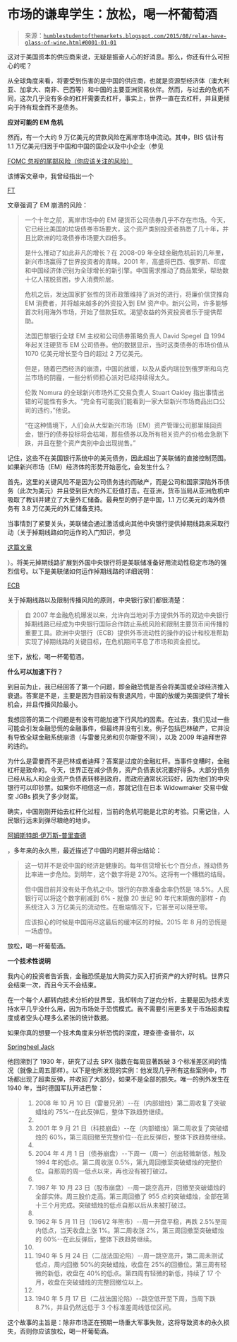 <!--yml

类别：未分类

date: 2024-05-18 03:16:53

-->

# 市场的谦卑学生：放松，喝一杯葡萄酒

> 来源：[`humblestudentofthemarkets.blogspot.com/2015/08/relax-have-glass-of-wine.html#0001-01-01`](https://humblestudentofthemarkets.blogspot.com/2015/08/relax-have-glass-of-wine.html#0001-01-01)

这对于美国资本的供应商来说，无疑是振奋人心的好消息。那么，你还有什么可担心的呢？

从全球角度来看，将要受到伤害的是中国的供应商，也就是资源型经济体（澳大利亚、加拿大、南非、巴西等）和中国的主要亚洲贸易伙伴。然而，与过去的危机不同，这次几乎没有多余的杠杆需要去杠杆，事实上，世界一直在去杠杆，并且更倾向于持有现金而不是债务。

**应对可能的 EM 危机**

然而，有一个大约 9 万亿美元的贷款风险在离岸市场中流动。其中，BIS 估计有 1.1 万亿美元归因于中国和中国的国企以及中小企业（参见

[FOMC 忽视的尾部风险（你应该关注的风险）](http://humblestudentofthemarkets.blogspot.com/2015/02/the-key-tail-risk-that-fomc-missed-and.html)

该博客文章中，我曾经指出一个

[FT](http://www.ft.com/intl/cms/s/0/d31fe990-b2a4-11e4-b234-00144feab7de.html#axzz3RwPA0Tzy)

文章强调了 EM 崩溃的风险：

> 一个十年之前，离岸市场中的 EM 硬货币公司债券几乎不存在市场。今天，它已经比美国的垃圾债券市场要大，这个资产类别投资者熟悉了几十年，并且比欧洲的垃圾债券市场要大四倍多。
> 
> 是什么推动了如此非凡的增长？在 2008-09 年全球金融危机前的几年里，新兴市场赢得了世界投资者的青睐。2001 年，高盛将巴西、俄罗斯、印度和中国经济体识别为全球增长的新引擎。中国需求推动了商品繁荣，帮助数十亿人摆脱贫困，步入消费阶层。
> 
> 危机之后，发达国家扩张性的货币政策维持了派对的进行，将廉价信贷推向 EM 消费者，并将越来越多的外资投入到 EM 资产中。新兴公司，许多能够首次利用海外市场，开始了借款狂欢。渴望收益的外资投资者乐于提供帮助。
> 
> 法国巴黎银行全球 EM 主权和公司债券策略负责人 David Spegel 自 1994 年起关注硬货币 EM 公司债券。他的数据显示，当时这类债券的市场价值从 1070 亿美元增长至今日的超过 2 万亿美元。
> 
> 但是，随着巴西经济的崩溃，中国的放缓，以及从委内瑞拉到俄罗斯和乌克兰市场的阴霾，一些分析师担心派对已经持续得太久。
> 
> 伦敦 Nomura 的全球新兴市场外汇交易负责人 Stuart Oakley 指出事情出错的可能性有多大。“完全有可能我们能看到一家大型新兴市场商品出口公司的违约，”他说。
> 
> “在这种情境下，人们会从大型新兴市场（EM）资产管理公司那里赎回资金，银行的债券投标将会枯竭，那些债券以及所有相关资产的价格会急剧下跌，并且在整个资产类别中会出现抛售。”

记住，这些不在美国银行系统中的美元债务，因此超出了美联储的直接控制范围。如果新兴市场（EM）经济体的形势开始恶化，会发生什么？

首先，这里的关键风险不是因为公司债务违约而破产，而是公司和国家深陷外币债务（此次为美元）并且受到巨大的外汇贬值打击。在亚洲，货币当局从亚洲危机中吸取了教训并建立了大量外汇储备。最典型的例子是中国，1.1 万亿美元的海外债务有 3.8 万亿美元的外汇储备支持。

当事情到了紧要关头，美联储会通过激活或向其他中央银行提供掉期线路来采取行动（关于掉期线路如何运作的入门知识，参见

[这篇文章](https://reszatonline.wordpress.com/2015/08/16/crisis-instrument-central-bank-swaps/?preview=true)

）。将美元掉期线路扩展到外国中央银行将是美联储准备好用流动性稳定市场的强烈信号。以下是美联储如何运作掉期线路的详细说明：

[ECB](https://www.ecb.europa.eu/pub/pdf/other/art1_mb201408_pp65-82en.pdf)

关于掉期线路以及限制传播风险的原则，中央银行家们都很清楚：

> 自 2007 年金融危机爆发以来，允许向当地对手方提供外币的双边中央银行掉期线路已经成为中央银行国际合作防止系统风险和限制主要货币间传播的重要工具。欧洲中央银行（ECB）提供外币流动性的操作的设计和校准帮助实现了掉期线路的关键目标，在危机期间平息了市场和资金担忧。

坐下，放松，喝一杯葡萄酒。

**什么可以加速下行？**

到目前为止，我已经回答了第一个问题，即金融恐慌是否会将美国或全球经济推入衰退。答案是不是，主要是因为目前没有衰退风险，中国的放缓为美国提供了增长机会，并且传播风险最小。

我想回答的第二个问题是有没有可能加速下行风险的因素。在过去，我们见过一些可能会引发金融恐慌的金融事件，但最终并没有引发。例子包括巴林破产，它并没有导致全球金融系统崩溃（与雷曼兄弟和贝尔斯登不同），以及 2009 年迪拜世界的违约。

为什么是雷曼而不是巴林或者迪拜？答案是过度的金融杠杆。当事件变糟时，金融杠杆是致命的。今天，世界正在减少债务，资产负债表状况要好得多。大部分债务已经从私人和企业资产负债表转移到政府，而政府通常状况较好，因为他们的中央银行可以印钞票。如果你不相信这一点，那就记住在日本 Widowmaker 交易中做空 JGBs 损失了多少财富。

确实，中国刚刚开始去杠杆化过程，当前的危机可能是北京的考验。只需记住，人民银行远未到弹尽粮绝的地步。

[阿姆斯特朗·伊万斯-普里查德](http://www.telegraph.co.uk/finance/comment/ambroseevans_pritchard/11810420/Chinas-August-scare-is-a-false-alarm-as-fiscal-crunch-fades.html)

，多年来的永久熊，最近描述了中国的问题并得出结论：

> 这一切并不是说中国的经济是健康的。每年信贷增长七个百分点，推动债务比率进一步危险。到明年，这个数字将是 270%。这将有一个糟糕的结局。
> 
> 但中国目前并没有处于危机之中。银行的存款准备金率仍然是 18.5%。人民银行可以将这个数字削减到 6% - 就像 20 世纪 90 年代末期做的那样 - 向系统注入 3 万亿美元的流动性。在极端情况下，它甚至可以降至零。
> 
> 应该担心的时候是中国用尽这最后的缓冲区的时候。2015 年 8 月的恐慌是一场虚惊。

放松，喝一杯葡萄酒。

**一个技术性说明**

我内心的投资者告诉我，金融恐慌是加大购买力买入打折资产的大好时机。世界只会结束一次，而且今天不会结束。

在一个每个人都转向技术分析的世界里，我却转向了逆向分析，主要是因为技术支持水平几乎没什么用，因为市场处于恐慌模式。我不需要引用更多关于市场超卖程度或者空头心理多么紧张的统计数据。

如果你真的想要一个技术角度来分析恐慌的深度，理查德·查普尔，以

[Springheel Jack](http://theartofchart.net/2015/08/23/spx-3sd-punches-just-the-stats-maam/)

他回溯到了 1930 年，研究了过去 SPX 指数在每周显著跌破 3 个标准差区间的情况（就像上周五那样）。以下是他所发现的实例：他发现几乎所有这些案例中，市场都出现了超卖反弹，并收回了大部分，如果不是全部的损失。唯一的例外发生在 1940 年，当时德国军队开进巴黎：

> 1.  2008 年 10 月 10 日（雷曼兄弟）--在（内部蜡烛）第二周收复了突破蜡烛的 75%--在此反弹后，整体下跌趋势继续。
> 1.  
> 1.  2001 年 9 月 21 日（科技崩盘）--在（内部蜡烛）第二周收复了突破蜡烛的 60%，第三周回撤至完整价位--在此反弹后，整体下跌趋势继续。
> 1.  
> 1.  2004 年 4 月 1 日（债券崩盘）--下周一（周一）创出轻微新低，触及 1994 年的低点。第二周收涨 0.5%，第九周回撤至突破蜡烛的完整价位。自那周的周一低点以来，再也没有被打破过。
> 1.  
> 1.  1987 年 10 月 23 日（股市崩盘）--周一跳空高开，回撤至突破蜡烛的全部实体。周三股价走高。第三周回撤了 955 点的突破蜡烛，全部在第十三个月完成。突破蜡烛的低点自那以后从未被打破过。
> 1.  
> 1.  1962 年 5 月 11 日（1961/2 年熊市）--周一开盘平稳，再跌 2.5%至周内低点，当天收盘上涨 1%。第二周收涨 2%，第三周回撤至突破蜡烛的 60%--在此反弹后，整体下跌趋势继续。
> 1.  
> 1.  1940 年 5 月 24 日（二战法国沦陷）--周一跳空高开，第二周未测试低点，周内回撤 50%的突破蜡烛，收盘在 25%的回撤位。第三周有轻微的新低，收盘在 40%的低点。第四周有轻微的新低，持续了 17 个月，收盘在突破蜡烛的完整回撤位以上。
> 1.  
> 1.  1940 年 5 月 17 日（二战法国沦陷）--跳空低开至下周，当周下跌 8.7%，并且仍然远低于 3 个标准差周线低位区间。

这个故事的主旨是：除非市场正在预期一场重大军事失败，这将导致资本的永久损失，否则你应该放松，喝一杯葡萄酒。
